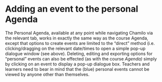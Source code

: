 # Adding an event to the personal Agenda

The Personal Agenda, available at any point while navigating Chamilo via the relevant tab, 
works in exactly the same way as the course Agenda, except that options to create events 
are limited to the “direct” method \(i.e. clicking/dragging on the relevant date/times to 
open a simple pop-up dialogue window \(see above\). Deleting, editing and exporting options 
for “personal” events can also be effected \(as with the course _Agenda\)_ simply by clicking 
on an event to display a pop-up dialogue box. Teachers and learners need to bear in mind 
that the \(blue\) personal events cannot be viewed by anyone other than themselves.

